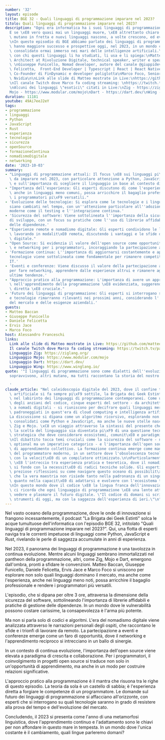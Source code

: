 ```yaml
---
number: '32'
layout: episode
title: BGE 32 - Quali linguaggi di programmazione imparare nel 2023?
titolo: Quali linguaggi di programmazione imparare nel 2023?
description: "Ogni era informatica ha i suoi linguaggi di programmazione di riferimento.\n\
  E se \xE8 vero quasi mai un linguaggi muore, \xE8 altrettanto chiaro che gli scenari\
  \ mutano in fretta e nuovi linguaggi nascono, a volte crescono, ed evolvono continuamente.\n\
  \nIn questo episodio di BGE abbiamo parlato dei linguaggi di programmazione che\
  \ hanno maggiore successo e prospettive oggi, nel 2023, in un mondo cloud native\
  \ consolidato ormai immerso nei mari delle intelligenze artificiali.\n\nLo facciamo\
  \ con chi questi linguaggi li ha studiati, li usa e li spiega:\nMatteo Baccan, Software\
  \ Architect at Rivoluzione Digitale, technical speaker, writer e speaker @matteobaccan\
  \ \nGiuseppe Funicello, Nomad developer, autore del canale @giuppidev \nDaniele\
  \ Felicetta,  Front-End Developer | Typescript | React | React Native \nErvis Jace,\
  \ Co-Founder di FinDynamic e developer poliglotta\nMarco Foco, Senior manager in\
  \ Nvidia\n\nLink alle slide di Matteo mostrate in Live:\nhttps://github.com/matteobaccan/ProgrammingLanguagesOfTomorrow\n\
  \nIl canale Twitch dove Marco fa coding streaming: \nhttps://twitch.tv/panspinningkids\n\
  \nAlcuni dei linguaggi \"esotici\" citati in Live:\nZig - https://ziglang.org/\n\
  Mojo - https://www.modular.com/mojo\nDart - https://dart.dev/\nWing - https://www.winglang.io/"
duration: 11181
youtube: 49Ai7eeJ2eY
tags:
- programmazione
- linguaggi
- Python
- JavaScript
- Rust
- esperienza
- tecnologie
- sicurezza
- openSource
- formazioneContinua
- nomadismoDigitale
- networking
date: '2023-10-03'
summary:
- "Linguaggi di programmazione attuali: Il focus \xE8 sui linguaggi pi\xF9 rilevanti\
  \ da imparare nel 2023, con particolare attenzione a Python, JavaScript e Rust,\
  \ e sull'importanza di scegliere il linguaggio in base al contesto di utilizzo."
- "Importanza dell'esperienza: Gli esperti discutono di come l'esperienza di programmazione,\
  \ anche in linguaggi meno comuni, possa arricchire il bagaglio professionale e rendere\
  \ i programmatori pi\xF9 versatili."
- 'Evoluzione delle tecnologie: Si esplora come le tecnologie e i linguaggi di programmazione
  siano cambiati nel tempo, con un''attenzione particolare all''adozione di pratiche
  moderne come il testing e l''integrazione continua.'
- 'Sicurezza del software: Viene sottolineata l''importanza della sicurezza in fase
  di sviluppo, con un focus su pratiche come l''uso di librerie affidabili e la gestione
  delle dipendenze.'
- "Esperienze remote e nomadismo digitale: Gli esperti condividono le loro esperienze\
  \ lavorando in modalit\xE0 remota, discutendo i vantaggi e le sfide del nomadismo\
  \ digitale."
- "Open Source: Si evidenzia il valore dell'open source come opportunit\xE0 di apprendimento\
  \ e networking per i programmatori, incoraggiando la partecipazione a progetti collaborativi."
- 'Formazione continua: L''importanza di aggiornarsi costantemente e apprendere nuove
  tecnologie viene sottolineata come fondamentale per rimanere competitivi nel settore
  IT.'
- 'Eventi e conferenze: Viene discusso il valore della partecipazione a eventi e conferenze
  per fare networking, apprendere dalle esperienze altrui e rimanere aggiornati sulle
  ultime tendenze.'
- "Approccio pratico alla programmazione: L'importanza di avere un approccio pratico\
  \ nell'apprendimento della programmazione \xE8 evidenziata, suggerendo che l'esperienza\
  \ diretta \xE8 cruciale."
- 'Futuro dei linguaggi di programmazione: Gli esperti si interrogano su quali linguaggi
  e tecnologie rimarranno rilevanti nei prossimi anni, considerando l''evoluzione
  del mercato e delle esigenze aziendali.'
guests:
- Matteo Baccan
- Giuseppe Funicello
- Daniele Felicetta
- Ervis Jace
- Marco Foco
host: Alessandro Franceschi
links:
  Link alle slide di Matteo mostrate in Live: https://github.com/matteobaccan/ProgrammingLanguagesOfTomorrow
  Il canale Twitch dove Marco fa coding streaming: https://twitch.tv/panspinningkids
  Linguaggio Zig: https://ziglang.org/
  Linguaggio Mojo: https://www.modular.com/mojo
  Linguaggio Dart: https://dart.dev/
  Linguaggio Wing: https://www.winglang.io/
quote: '"I linguaggi di programmazione sono come dialetti dell''evoluzione: alcuni
  sopravvivono, altri mutano, ma tutti raccontano la storia del nostro viaggio digitale."

  '
claude_article: "Nel caleidoscopio digitale del 2023, dove il confine tra umano e\
  \ artificiale si fa sempre pi\xF9 sottile, la Brigata dei Geek Estinti si addentra\
  \ nel labirinto dei linguaggi di programmazione contemporanei. Come un consiglio\
  \ degli anziani del codice, cinque esperti del settore - da architetti software\
  \ a nomadi digitali - si riuniscono per decifrare quali linguaggi meritino di essere\
  \ padroneggiati in quest'era di cloud computing e intelligenza artificiale.\n\n\
  La discussione si dipana come un algoritmo ricorsivo, esplorando non solo i titani\
  \ consolidati come Python e JavaScript, ma anche le nuove stelle nascenti come Rust,\
  \ Zig e Mojo. \xC8 un viaggio attraverso la sintassi del presente che rivela come\
  \ la scelta del linguaggio sia diventata pi\xF9 di una questione tecnica: \xE8 un'arte\
  \ strategica che deve considerare ecosistemi, comunit\xE0 e paradigmi emergenti.\n\
  \nIl dibattito tocca temi cruciali come la sicurezza del software - non pi\xF9 un\
  \ optional ma un imperativo categorico - e l'importanza dell'open source come palestra\
  \ di apprendimento collettivo. La formazione continua emerge come mantra esistenziale\
  \ del programmatore moderno, in un settore dove l'obsolescenza tecnologica incalza\
  \ con la velocit\xE0 di un compilatore ottimizzato.\n\nParticolarmente interessante\
  \ \xE8 l'intreccio tra esperienza pratica e teoretica, dove il nomadismo digitale\
  \ si fonde con la necessit\xE0 di radici tecniche solide. Gli esperti condividono\
  \ preziose riflessioni su come navigare questo oceano di possibilit\xE0, suggerendo\
  \ che la vera maestria non risiede tanto nella padronanza di un singolo linguaggio,\
  \ quanto nella capacit\xE0 di adattarsi e evolvere con l'ecosistema tecnologico.\n\
  \nIn questo mondo dove il codice \xE8 la lingua franca dell'innovazione, la Brigata\
  \ ci ricorda che ogni linguaggio di programmazione \xE8 una lente attraverso cui\
  \ vedere e plasmare il futuro digitale. \"Il codice di domani si scrive con gli\
  \ strumenti di oggi, ma con la saggezza dell'esperienza di ieri.\"\n"
---
```

Nel vasto oceano della programmazione, dove le onde di innovazione si frangono incessantemente, il podcast "La Brigata dei Geek Estinti" solca le acque tumultuose dell'informatica con l'episodio BGE 32, intitolato "Quali linguaggi di programmazione imparare nel 2023?". Qui, una flotta di esperti naviga tra le correnti impetuose di linguaggi come Python, JavaScript e Rust, rivelando le perle di saggezza accumulate in anni di esperienza.

Nel 2023, il panorama dei linguaggi di programmazione è una tavolozza in continua evoluzione. Mentre alcuni linguaggi sembrano immortalizzati nel pantheon della programmazione, altri, come Zig, Mojo e Dart, emergono dall'ombra, pronti a sfidare le convenzioni. Matteo Baccan, Giuseppe Funicello, Daniele Felicetta, Ervis Jace e Marco Foco si uniscono per esplorare non solo quali linguaggi dominano il mercato, ma anche come l'esperienza, anche nei linguaggi meno noti, possa arricchire il bagaglio professionale e rendere i programmatori più versatili.

L'episodio, che si dipana per oltre 3 ore, attraversa la dimensione della sicurezza del software, sottolineando l'importanza di librerie affidabili e pratiche di gestione delle dipendenze. In un mondo dove le vulnerabilità possono costare carissime, la consapevolezza è l'arma più potente.

Ma non si parla solo di codici e algoritmi. L'era del nomadismo digitale viene analizzata attraverso le narrazioni personali degli ospiti, che raccontano le sfide e i trionfi di lavorare da remoto. La partecipazione a eventi e conferenze emerge come un faro di opportunità, dove il networking e l'apprendimento reciproco si intrecciano in un ballo di sinergie.

In un contesto di continua evoluzione, l'importanza dell'open source viene elevata a paradigma di crescita e collaborazione. Per i programmatori, il coinvolgimento in progetti open source si traduce non solo in un'opportunità di apprendimento, ma anche in un modo per costruire relazioni significative.

L'approccio pratico alla programmazione è il mantra che risuona tra le righe di questo episodio. La teoria da sola è un castello di sabbia; è l'esperienza diretta a forgiare le competenze di un programmatore. Le domande sul futuro dei linguaggi di programmazione si affacciano all'orizzonte, con esperti che si interrogano su quali tecnologie saranno in grado di resistere alla prova del tempo e dell'evoluzione del mercato.

Concludendo, il 2023 si presenta come l'anno di una metamorfosi linguistica, dove l'apprendimento continuo e l'adattamento sono le chiavi per non affondare in questo mare in tempesta. In un mondo dove l'unica costante è il cambiamento, quali lingue parleremo domani?
